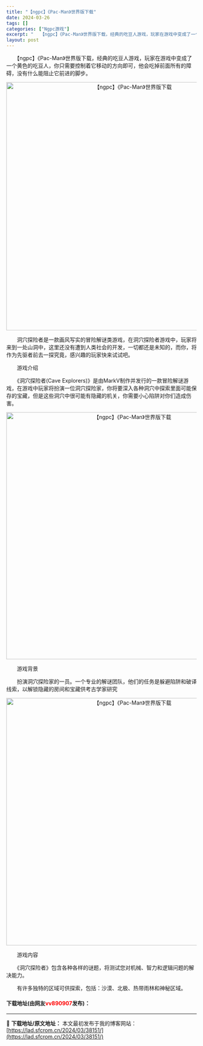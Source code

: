 ```yaml
---
title: "【ngpc】《Pac-Man》世界版下载"
date: 2024-03-26
tags: []
categories: ["Ngpc游戏"]
excerpt: "　　【ngpc】《Pac-Man》世界版下载，经典的吃豆人游戏，玩家在游戏中变成了一个黄色的吃豆人，你只需要控制着它移动的方向即可，他会吃掉前面所有的障碍，没有什么能阻止它前进的脚步。 　　洞穴探险者是一款画风写实的冒险解谜类游戏，在洞穴探险者游戏中，玩家将来到一处山洞中，这里还没有遭到人类社会的开&hellip;"
layout: post
---
```


 <p>　　【ngpc】《Pac-Man》世界版下载，经典的吃豆人游戏，玩家在游戏中变成了一个黄色的吃豆人，你只需要控制着它移动的方向即可，他会吃掉前面所有的障碍，没有什么能阻止它前进的脚步。</p> <p align="center"><img align="" border="0" src="https://lad.sfcrom.cn/wp-content/uploads/2024/03/20240326_6602bc27b032f.png" width="655" alt="【ngpc】《Pac-Man》世界版下载" /></p> <p>　　洞穴探险者是一款画风写实的冒险解谜类游戏，在洞穴探险者游戏中，玩家将来到一处山洞中，这里还没有遭到人类社会的开发，一切都还是未知的，而你，将作为先驱者前去一探究竟，感兴趣的玩家快来试试吧。</p> <p>　　游戏介绍</p> <p>　　《洞穴探险者(Cave Explorers)》是由MarkV制作并发行的一款冒险解谜游戏，在游戏中玩家将扮演一位洞穴探险家，你将要深入各种洞穴中探索里面可能保存的宝藏，但是这些洞穴中很可能有隐藏的机关，你需要小心陷阱对你们造成伤害。</p> <p align="center"><img align="" border="0" src="https://lad.sfcrom.cn/wp-content/uploads/2024/03/20240326_6602bc285994c.png" width="652" alt="【ngpc】《Pac-Man》世界版下载" /></p> <p>　　游戏背景</p> <p>　　扮演洞穴探险家的一员。一个专业的解谜团队，他们的任务是躲避陷阱和破译线索，以解锁隐藏的房间和宝藏供考古学家研究</p> <p align="center"><img align="" border="0" src="https://lad.sfcrom.cn/wp-content/uploads/2024/03/20240326_6602bc28eb352.png" width="653" alt="【ngpc】《Pac-Man》世界版下载" /></p> <p>　　游戏内容</p> <p>　　《洞穴探险者》包含各种各样的谜题，将测试您对机械、智力和逻辑问题的解决能力。</p> <p>　　有许多独特的区域可供探索，包括：沙漠、北极、热带雨林和神秘区域。</p> <p><h4>下载地址(由网友<font color="red">vv890907</font>发布)：</h4></p> 

---
📖 **下载地址/原文地址：** 本文最初发布于我的博客网站：[https://lad.sfcrom.cn/2024/03/38151/](https://lad.sfcrom.cn/2024/03/38151/)
